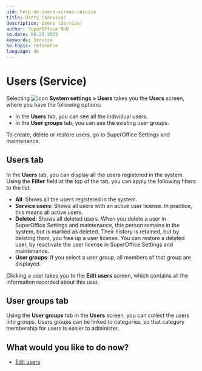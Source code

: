 ```yaml
---
uid: help-de-users-screen-service
title: Users (Service)
description: Users (Service)
author: SuperOffice RnD
so.date: 06.29.2022
keywords: Service
so.topic: reference
language: de
---
```


# Users (Service)

Selecting ![icon][img1] **System settings > Users** takes you the **Users** screen, where you have the following options:

* In the **Users** tab, you can see all the individual users.
* In the **User groups** tab, you can see the existing user groups.

To create, delete or restore users, go to SuperOffice Settings and maintenance.

## Users tab

In the **Users** tab, you can display all the users registered in the system. Using the **Filter** field at the top of the tab, you can apply the following filters to the list:

* **All**: Shows all the users registered in the system.
* **Service users**: Shows all users with an active user license. In practice, this means all active users.
* **Deleted**: Shows all deleted users. When you delete a user in SuperOffice Settings and maintenance, this person remains in the system, but is marked as deleted. Their history is retained, but by deleting them, you free up a user license. You can restore a deleted user, by reactivate the user license in SuperOffice Settings and maintenance.
* **User groups**: If you select a user group, all members of that group are displayed.

Clicking a user takes you to the **Edit users** screen, which contains all the information recorded about this user.

## User groups tab

Using the **User groups** tab in the **Users** screen, you can collect the users into groups. Users groups can be linked to categories, so that category membership for users is easier to administer.

## What would you like to do now?

* [Edit users][1]

<!-- Referenced links -->
[1]: ../update-user.md#service

<!-- Referenced images -->
[img1]: ../../../../../media/icons/settings-small.png

